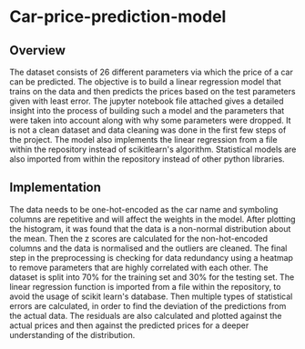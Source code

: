 # Car-price-prediction-model
## Overview
The dataset consists of 26 different parameters via which the price of a car can be predicted. The objective is to build a linear regression model that trains on the data and then predicts the prices based on the test parameters given with least error. The jupyter notebook file attached gives a detailed insight into the process of building such a model and the parameters that were taken into account along with why some parameters were dropped. It is not a clean dataset and data cleaning was done in the first few steps of the project. The model also implements the linear regression from a file within the repository instead of scikitlearn's algorithm. Statistical models are also imported from within the repository instead of other python libraries.

## Implementation
The data needs to be one-hot-encoded as the car name and symboling columns are repetitive and will affect the weights in the model. After plotting the histogram, it was found that the data is a non-normal distribution about the mean. Then the z scores are calculated for the non-hot-encoded columns and the data is normalised and the outliers are cleaned. The final step in the preprocessing is checking for data redundancy using a heatmap to remove parameters that are highly correlated with each other. The dataset is split into 70% for the training set and 30% for the testing set. The linear regression function is imported from a file within the repository, to avoid the usage of scikit learn's database. Then multiple types of statistical errors are calculated, in order to find the deviation of the predictions from the actual data. The residuals are also calculated and plotted against the actual prices and then against the predicted prices for a deeper understanding of the distribution.
